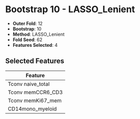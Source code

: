 # Bootstrap 10 - LASSO_Lenient

- **Outer Fold**: 12
- **Bootstrap**: 10
- **Method**: LASSO_Lenient
- **Fold Seed**: 62
- **Features Selected**: 4

## Selected Features

| Feature |
|---------|
| Tconv naive_total |
| Tconv memCCR6_CD3 |
| Tconv memKi67_mem |
| CD14mono_myeloid |
